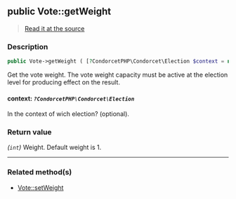 ## public Vote::getWeight

> [Read it at the source](https://github.com/julien-boudry/Condorcet/blob/master/src/Vote.php#L678)

### Description    

```php
public Vote->getWeight ( [?CondorcetPHP\Condorcet\Election $context = null] ): int
```

Get the vote weight. The vote weight capacity must be active at the election level for producing effect on the result.
    

#### **context:** *`?CondorcetPHP\Condorcet\Election`*   
In the context of wich election? (optional).    


### Return value   

*(`int`)* Weight. Default weight is 1.


---------------------------------------

### Related method(s)      

* [Vote::setWeight](/Docs/api-reference/Vote%20Class/Vote--setWeight.md)    
